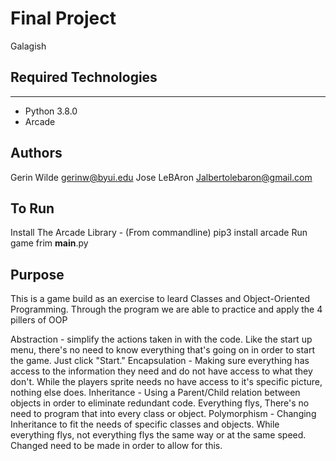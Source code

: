 # Final Project
Galagish
## Required Technologies
---
* Python 3.8.0
* Arcade

## Authors
Gerin Wilde gerinw@byui.edu
Jose LeBAron Jalbertolebaron@gmail.com

## To Run
Install The Arcade Library - (From commandline) pip3 install arcade
Run game frim __main__.py

## Purpose
This is a game build as an exercise to leard Classes and Object-Oriented Programming.
Through the program we are able to practice and apply the 4 pillers of OOP

Abstraction - simplify the actions taken in with the code.
  Like the start up menu, there's no need to know everything that's going on in order to start the game. Just click "Start."
Encapsulation - Making sure everything has access to the information they need and do not have access to what they don't.
  While the players sprite needs no have access to it's specific picture, nothing else does.
Inheritance - Using a Parent/Child relation between objects in order to eliminate redundant code.
  Everything flys, There's no need to program that into every class or object. 
Polymorphism - Changing Inheritance to fit the needs of specific classes and objects.
  While everything flys, not everything flys the same way or at the same speed. Changed need to be made in order to allow for this.  

